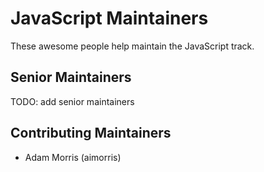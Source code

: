 # JavaScript Maintainers

These awesome people help maintain the JavaScript track.

## Senior Maintainers

TODO: add senior maintainers

## Contributing Maintainers

- Adam Morris (aimorris)
